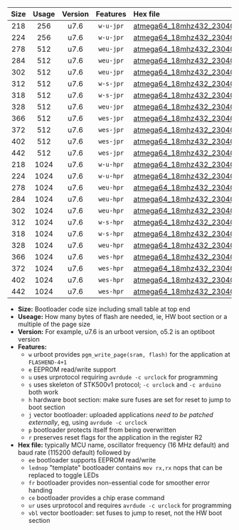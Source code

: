 |Size|Usage|Version|Features|Hex file|
|:-:|:-:|:-:|:-:|:--|
|218|256|u7.6|`w-u-jpr`|[atmega64_18mhz432_230400bps_ur_vbl.hex](https://raw.githubusercontent.com/stefanrueger/urboot/main//atmega64_18mhz432_230400bps_ur_vbl.hex)|
|224|256|u7.6|`w-u-jpr`|[atmega64_18mhz432_230400bps_lednop_ur_vbl.hex](https://raw.githubusercontent.com/stefanrueger/urboot/main//atmega64_18mhz432_230400bps_lednop_ur_vbl.hex)|
|278|512|u7.6|`weu-jpr`|[atmega64_18mhz432_230400bps_ee_ur_vbl.hex](https://raw.githubusercontent.com/stefanrueger/urboot/main//atmega64_18mhz432_230400bps_ee_ur_vbl.hex)|
|284|512|u7.6|`weu-jpr`|[atmega64_18mhz432_230400bps_ee_lednop_ur_vbl.hex](https://raw.githubusercontent.com/stefanrueger/urboot/main//atmega64_18mhz432_230400bps_ee_lednop_ur_vbl.hex)|
|302|512|u7.6|`weu-jpr`|[atmega64_18mhz432_230400bps_ee_lednop_fr_ur_vbl.hex](https://raw.githubusercontent.com/stefanrueger/urboot/main//atmega64_18mhz432_230400bps_ee_lednop_fr_ur_vbl.hex)|
|312|512|u7.6|`w-s-jpr`|[atmega64_18mhz432_230400bps_vbl.hex](https://raw.githubusercontent.com/stefanrueger/urboot/main//atmega64_18mhz432_230400bps_vbl.hex)|
|318|512|u7.6|`w-s-jpr`|[atmega64_18mhz432_230400bps_lednop_vbl.hex](https://raw.githubusercontent.com/stefanrueger/urboot/main//atmega64_18mhz432_230400bps_lednop_vbl.hex)|
|328|512|u7.6|`weu-jpr`|[atmega64_18mhz432_230400bps_ee_lednop_fr_ce_ur_vbl.hex](https://raw.githubusercontent.com/stefanrueger/urboot/main//atmega64_18mhz432_230400bps_ee_lednop_fr_ce_ur_vbl.hex)|
|366|512|u7.6|`wes-jpr`|[atmega64_18mhz432_230400bps_ee_vbl.hex](https://raw.githubusercontent.com/stefanrueger/urboot/main//atmega64_18mhz432_230400bps_ee_vbl.hex)|
|372|512|u7.6|`wes-jpr`|[atmega64_18mhz432_230400bps_ee_lednop_vbl.hex](https://raw.githubusercontent.com/stefanrueger/urboot/main//atmega64_18mhz432_230400bps_ee_lednop_vbl.hex)|
|402|512|u7.6|`wes-jpr`|[atmega64_18mhz432_230400bps_ee_lednop_fr_vbl.hex](https://raw.githubusercontent.com/stefanrueger/urboot/main//atmega64_18mhz432_230400bps_ee_lednop_fr_vbl.hex)|
|442|512|u7.6|`wes-jpr`|[atmega64_18mhz432_230400bps_ee_lednop_fr_ce_vbl.hex](https://raw.githubusercontent.com/stefanrueger/urboot/main//atmega64_18mhz432_230400bps_ee_lednop_fr_ce_vbl.hex)|
|218|1024|u7.6|`w-u-hpr`|[atmega64_18mhz432_230400bps_ur.hex](https://raw.githubusercontent.com/stefanrueger/urboot/main//atmega64_18mhz432_230400bps_ur.hex)|
|224|1024|u7.6|`w-u-hpr`|[atmega64_18mhz432_230400bps_lednop_ur.hex](https://raw.githubusercontent.com/stefanrueger/urboot/main//atmega64_18mhz432_230400bps_lednop_ur.hex)|
|278|1024|u7.6|`weu-hpr`|[atmega64_18mhz432_230400bps_ee_ur.hex](https://raw.githubusercontent.com/stefanrueger/urboot/main//atmega64_18mhz432_230400bps_ee_ur.hex)|
|284|1024|u7.6|`weu-hpr`|[atmega64_18mhz432_230400bps_ee_lednop_ur.hex](https://raw.githubusercontent.com/stefanrueger/urboot/main//atmega64_18mhz432_230400bps_ee_lednop_ur.hex)|
|302|1024|u7.6|`weu-hpr`|[atmega64_18mhz432_230400bps_ee_lednop_fr_ur.hex](https://raw.githubusercontent.com/stefanrueger/urboot/main//atmega64_18mhz432_230400bps_ee_lednop_fr_ur.hex)|
|312|1024|u7.6|`w-s-hpr`|[atmega64_18mhz432_230400bps.hex](https://raw.githubusercontent.com/stefanrueger/urboot/main//atmega64_18mhz432_230400bps.hex)|
|318|1024|u7.6|`w-s-hpr`|[atmega64_18mhz432_230400bps_lednop.hex](https://raw.githubusercontent.com/stefanrueger/urboot/main//atmega64_18mhz432_230400bps_lednop.hex)|
|328|1024|u7.6|`weu-hpr`|[atmega64_18mhz432_230400bps_ee_lednop_fr_ce_ur.hex](https://raw.githubusercontent.com/stefanrueger/urboot/main//atmega64_18mhz432_230400bps_ee_lednop_fr_ce_ur.hex)|
|366|1024|u7.6|`wes-hpr`|[atmega64_18mhz432_230400bps_ee.hex](https://raw.githubusercontent.com/stefanrueger/urboot/main//atmega64_18mhz432_230400bps_ee.hex)|
|372|1024|u7.6|`wes-hpr`|[atmega64_18mhz432_230400bps_ee_lednop.hex](https://raw.githubusercontent.com/stefanrueger/urboot/main//atmega64_18mhz432_230400bps_ee_lednop.hex)|
|402|1024|u7.6|`wes-hpr`|[atmega64_18mhz432_230400bps_ee_lednop_fr.hex](https://raw.githubusercontent.com/stefanrueger/urboot/main//atmega64_18mhz432_230400bps_ee_lednop_fr.hex)|
|442|1024|u7.6|`wes-hpr`|[atmega64_18mhz432_230400bps_ee_lednop_fr_ce.hex](https://raw.githubusercontent.com/stefanrueger/urboot/main//atmega64_18mhz432_230400bps_ee_lednop_fr_ce.hex)|

- **Size:** Bootloader code size including small table at top end
- **Useage:** How many bytes of flash are needed, ie, HW boot section or a multiple of the page size
- **Version:** For example, u7.6 is an urboot version, o5.2 is an optiboot version
- **Features:**
  + `w` urboot provides `pgm_write_page(sram, flash)` for the application at `FLASHEND-4+1`
  + `e` EEPROM read/write support
  + `u` uses urprotocol requiring `avrdude -c urclock` for programming
  + `s` uses skeleton of STK500v1 protocol; `-c urclock` and `-c arduino` both work
  + `h` hardware boot section: make sure fuses are set for reset to jump to boot section
  + `j` vector bootloader: uploaded applications *need to be patched externally*, eg, using `avrdude -c urclock`
  + `p` bootloader protects itself from being overwritten
  + `r` preserves reset flags for the application in the register R2
- **Hex file:** typically MCU name, oscillator frequency (16 MHz default) and baud rate (115200 default) followed by
  + `ee` bootloader supports EEPROM read/write
  + `lednop` "template" bootloader contains `mov rx,rx` nops that can be replaced to toggle LEDs
  + `fr` bootloader provides non-essential code for smoother error handing
  + `ce` bootloader provides a chip erase command
  + `ur` uses urprotocol and requires `avrdude -c urclock` for programming
  + `vbl` vector bootloader: set fuses to jump to reset, not the HW boot section
